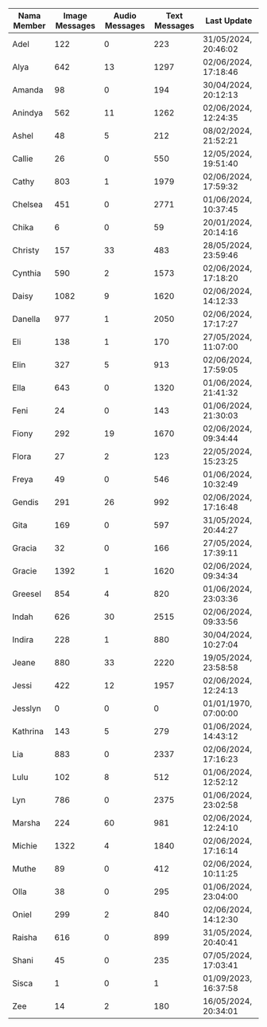 | Nama Member | Image Messages | Audio Messages | Text Messages | Last Update |
| ------ | -------------- | -------------- | ------------- | ------------ |
| Adel | 122 | 0 | 223 | 31/05/2024, 20:46:02 |
| Alya | 642 | 13 | 1297 | 02/06/2024, 17:18:46 |
| Amanda | 98 | 0 | 194 | 30/04/2024, 20:12:13 |
| Anindya | 562 | 11 | 1262 | 02/06/2024, 12:24:35 |
| Ashel | 48 | 5 | 212 | 08/02/2024, 21:52:21 |
| Callie | 26 | 0 | 550 | 12/05/2024, 19:51:40 |
| Cathy | 803 | 1 | 1979 | 02/06/2024, 17:59:32 |
| Chelsea | 451 | 0 | 2771 | 01/06/2024, 10:37:45 |
| Chika | 6 | 0 | 59 | 20/01/2024, 20:14:16 |
| Christy | 157 | 33 | 483 | 28/05/2024, 23:59:46 |
| Cynthia | 590 | 2 | 1573 | 02/06/2024, 17:18:20 |
| Daisy | 1082 | 9 | 1620 | 02/06/2024, 14:12:33 |
| Danella | 977 | 1 | 2050 | 02/06/2024, 17:17:27 |
| Eli | 138 | 1 | 170 | 27/05/2024, 11:07:00 |
| Elin | 327 | 5 | 913 | 02/06/2024, 17:59:05 |
| Ella | 643 | 0 | 1320 | 01/06/2024, 21:41:32 |
| Feni | 24 | 0 | 143 | 01/06/2024, 21:30:03 |
| Fiony | 292 | 19 | 1670 | 02/06/2024, 09:34:44 |
| Flora | 27 | 2 | 123 | 22/05/2024, 15:23:25 |
| Freya | 49 | 0 | 546 | 01/06/2024, 10:32:49 |
| Gendis | 291 | 26 | 992 | 02/06/2024, 17:16:48 |
| Gita | 169 | 0 | 597 | 31/05/2024, 20:44:27 |
| Gracia | 32 | 0 | 166 | 27/05/2024, 17:39:11 |
| Gracie | 1392 | 1 | 1620 | 02/06/2024, 09:34:34 |
| Greesel | 854 | 4 | 820 | 01/06/2024, 23:03:36 |
| Indah | 626 | 30 | 2515 | 02/06/2024, 09:33:56 |
| Indira | 228 | 1 | 880 | 30/04/2024, 10:27:04 |
| Jeane | 880 | 33 | 2220 | 19/05/2024, 23:58:58 |
| Jessi | 422 | 12 | 1957 | 02/06/2024, 12:24:13 |
| Jesslyn | 0 | 0 | 0 | 01/01/1970, 07:00:00 |
| Kathrina | 143 | 5 | 279 | 01/06/2024, 14:43:12 |
| Lia | 883 | 0 | 2337 | 02/06/2024, 17:16:23 |
| Lulu | 102 | 8 | 512 | 01/06/2024, 12:52:12 |
| Lyn | 786 | 0 | 2375 | 01/06/2024, 23:02:58 |
| Marsha | 224 | 60 | 981 | 02/06/2024, 12:24:10 |
| Michie | 1322 | 4 | 1840 | 02/06/2024, 17:16:14 |
| Muthe | 89 | 0 | 412 | 02/06/2024, 10:11:25 |
| Olla | 38 | 0 | 295 | 01/06/2024, 23:04:00 |
| Oniel | 299 | 2 | 840 | 02/06/2024, 14:12:30 |
| Raisha | 616 | 0 | 899 | 31/05/2024, 20:40:41 |
| Shani | 45 | 0 | 235 | 07/05/2024, 17:03:41 |
| Sisca | 1 | 0 | 1 | 01/09/2023, 16:37:58 |
| Zee | 14 | 2 | 180 | 16/05/2024, 20:34:01 |
